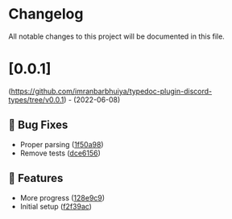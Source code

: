 # Changelog

All notable changes to this project will be documented in this file.

# [0.0.1]

(https://github.com/imranbarbhuiya/typedoc-plugin-discord-types/tree/v0.0.1) - (2022-06-08)

## 🐛 Bug Fixes

-   Proper parsing ([1f50a98](https://github.com/imranbarbhuiya/typedoc-plugin-discord-types/commit/1f50a985b76ab2660a27053cbf85ec91ea03b448))
-   Remove tests ([dce6156](https://github.com/imranbarbhuiya/typedoc-plugin-discord-types/commit/dce6156fdc13d68fd568b4a2c583ed2c9dd80f6a))

## 🚀 Features

-   More progress ([128e9c9](https://github.com/imranbarbhuiya/typedoc-plugin-discord-types/commit/128e9c9af42ef730980cb5b54cd43b3146159b1e))
-   Initial setup ([f2f39ac](https://github.com/imranbarbhuiya/typedoc-plugin-discord-types/commit/f2f39acffcf0294d37f602a3172493437c285858))
